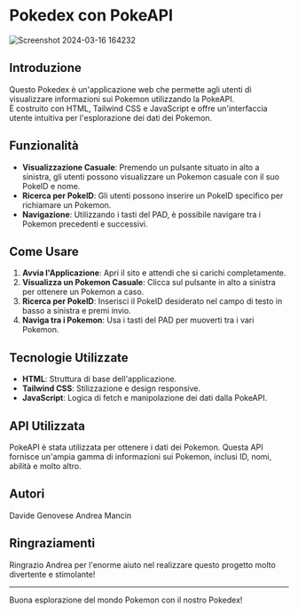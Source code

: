 # Pokedex con PokeAPI

![Screenshot 2024-03-16 164232](https://github.com/DavideGenovese/Pokedex_HTML_JavaScript_TailWindCSS/assets/157692968/abc85e40-2711-4f2c-9803-8c58cd6d23cd)


## Introduzione
Questo Pokedex è un'applicazione web che permette agli utenti di visualizzare informazioni sui Pokemon utilizzando la PokeAPI.     
È costruito con HTML, Tailwind CSS e JavaScript e offre un'interfaccia utente intuitiva per l'esplorazione dei dati dei Pokemon.

## Funzionalità
- **Visualizzazione Casuale**: Premendo un pulsante situato in alto a sinistra, gli utenti possono visualizzare un Pokemon casuale con il suo PokeID e nome.
- **Ricerca per PokeID**: Gli utenti possono inserire un PokeID specifico per richiamare un Pokemon.
- **Navigazione**: Utilizzando i tasti del PAD, è possibile navigare tra i Pokemon precedenti e successivi.

## Come Usare
1. **Avvia l'Applicazione**: Apri il sito e attendi che si carichi completamente.
2. **Visualizza un Pokemon Casuale**: Clicca sul pulsante in alto a sinistra per ottenere un Pokemon a caso.
3. **Ricerca per PokeID**: Inserisci il PokeID desiderato nel campo di testo in basso a sinistra e premi invio.
4. **Naviga tra i Pokemon**: Usa i tasti del PAD per muoverti tra i vari Pokemon.

## Tecnologie Utilizzate
- **HTML**: Struttura di base dell'applicazione.
- **Tailwind CSS**: Stilizzazione e design responsive.
- **JavaScript**: Logica di fetch e manipolazione dei dati dalla PokeAPI.

## API Utilizzata
PokeAPI è stata utilizzata per ottenere i dati dei Pokemon. Questa API fornisce un'ampia gamma di informazioni sui Pokemon, inclusi ID, nomi, abilità e molto altro.

## Autori
Davide Genovese Andrea Mancin
## Ringraziamenti
Ringrazio Andrea per l'enorme aiuto nel realizzare questo progetto molto divertente e stimolante! 

---

Buona esplorazione del mondo Pokemon con il nostro Pokedex!
